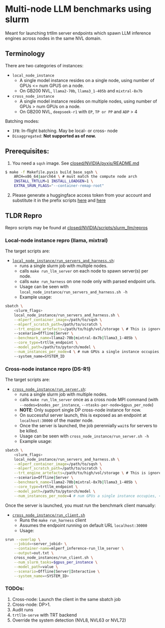 # Multi-node LLM benchmarks using slurm

Meant for launching trtllm server endpoints which spawn LLM inference engines across nodes in the same NVL domain.

## Terminology

There are two categories of instances:
- `local_node_instance`
  - A single model instance resides on a single node, using number of GPUs <= num GPUS on a node.
  - On GB200 NVL, `llama2-70b`, `llama3_1-405b` and `mixtral-8x7b`
- `cross_node_instance`
  - A single model instance resides on multiple nodes, using number of GPUs > num GPUs on a node.
  - On GB200 NVL, `deepseek-r1` with `EP`, `TP or PP` and `ADP` > 4

Batching modes:
- `IFB`: In-flight batching. May be local- or cross- node
- `Disaggregated`: __Not supported as of now.__

## Prerequisites:
1. You need a `sqsh` image. See [closed/NVIDIA/pyxis/README.md](../../../pyxis/README.md)
```bash
$ make -f Makefile.pyxis build_base_sqsh \
    ARCH=x86_64|aarch64 \ # must match the compute node arch
    INSTALL_TRTLLM=1 INSTALL_LOADGEN=1 \
    EXTRA_SRUN_FLAGS="--container-remap-root"
```

2. Please generate a huggingface access token from your account and substitute it in the prefix scripts [here](./cross_node_instances/prefix.sh) and [here](./local_node_instance/prefix.sh)

## TLDR Repro
Repro scripts may be found at [closed/NVIDIA/scripts/slurm_llm/repros](./repros)

### Local-node instance repro (llama, mixtral)
The target scripts are:
- [`local_node_instance/run_servers_and_harness.sh`](./local_node_instance/run_servers_and_harness.sh):
  - runs a single slurm job with multiple nodes.
  - calls `make run_llm_server` on each node to spawn server(s) per node.
  - calls `make run_harness` on one node only with parsed endpoint urls.
  - Usage can be seen with `local_node_instance/run_servers_and_harness.sh -h`
  - Example usage:
```bash
sbatch \
    <slurm_flags>
    local_node_instance/run_servers_and_harness.sh \
    --mlperf_container_image=/path/to/sqsh \
    --mlperf_scratch_path=/path/to/scratch \
    --trt_engine_artefacts=/path/to/high/vol/storage \ # This is ignored for now
    --scenario=Offline|Server \
    --benchmark_name=llama2-70b|mixtral-8x7b|llama3_1-405b \
    --core_type=trtllm_endpoint \
    --model_path=/path/to/pytorch/model \
    --num_instances_per_node=4 \ # num GPUs a single instance occupies, <= 4
    --system_name=SYSTEM_ID
```

### Cross-node instance repro (DS-R1)
The target scripts are:
- [`cross_node_instance/run_server.sh`](./cross_node_instances/run_server.sh):
  - runs a single slurm job with multiple nodes.
  - calls `make run_llm_server` once as a cross node MPI command (with `--nodes=$nodes_per_instance`, `--ntasks-per-node=$gpus_per_node`)
  - __NOTE__: Only support single DP cross-node instance for now.
  - On successful server launch, this is exposed as an endpoint at `localhost:30000` of the master node.
  - Once the server is launched, the job perennially `wait`s for servers to be killed.
  - Usage can be seen with `cross_node_instance/run_server.sh -h`
  - Example usage:
```bash
sbatch \
    <slurm_flags>
    local_node_instance/run_servers_and_harness.sh \
    --mlperf_container_image=/path/to/sqsh \
    --mlperf_scratch_path=/path/to/scratch \
    --trt_engine_artefacts=/path/to/high/vol/storage \ # This is ignored for now
    --scenario=Offline|Server \
    --benchmark_name=llama2-70b|mixtral-8x7b|llama3_1-405b \
    --core_type=trtllm_endpoint \
    --model_path=/path/to/pytorch/model \
    --num_instances_per_node=4 # num GPUs a single instance occupies, <= 4
```
Once the server is launched, you must run the benchmark client manually:

- [`cross_node_instance/run_client.sh`](./cross_node_instances/run_client.sh)
  - Runs the `make run_harness` client
  - Assumes the endpoint running on default URL `localhost:30000`
  - Usage:
```bash
srun --overlap \
    --jobid=<server_jobid> \
    --container-name=mlperf_inference-run_llm_server \
    --output=out.txt \
    cross_node_instances/run_client.sh \
    --num_slurm_tasks=$gpus_per_instance \
    --model_path=value \
    --scenario=Offline|Server|Interactive \
    --system_name=<SYSTEM_ID> 
```


### TODOs:
1. Cross-node: Launch the client in the same sbatch job
2. Cross-node: DP>1.
3. Audit runs
4. `trtllm-serve` with TRT backend
5. Override the system detection (NVL8, NVL63 or NVL72)

